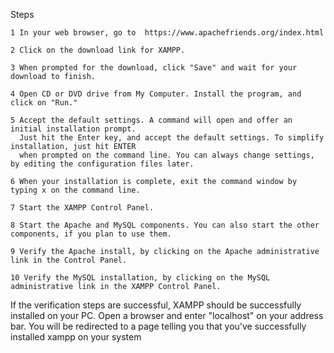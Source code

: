 Steps

    1 In your web browser, go to  https://www.apachefriends.org/index.html
    
    2 Click on the download link for XAMPP.
    
    3 When prompted for the download, click "Save" and wait for your download to finish.
    
    4 Open CD or DVD drive from My Computer. Install the program, and click on "Run."
    
    5 Accept the default settings. A command will open and offer an initial installation prompt. 
      Just hit the Enter key, and accept the default settings. To simplify installation, just hit ENTER 
      when prompted on the command line. You can always change settings, by editing the configuration files later.
    
    6 When your installation is complete, exit the command window by typing x on the command line.
    
    7 Start the XAMPP Control Panel.
    
    8 Start the Apache and MySQL components. You can also start the other components, if you plan to use them.
    
    9 Verify the Apache install, by clicking on the Apache administrative link in the Control Panel.
    
    10 Verify the MySQL installation, by clicking on the MySQL administrative link in the XAMPP Control Panel.
        
  If the verification steps are successful, 
  XAMPP should be successfully installed on your PC. 
  Open a browser and enter "localhost" on your address bar. 
  You will be redirected to a page telling you that you've successfully installed xampp on your system
